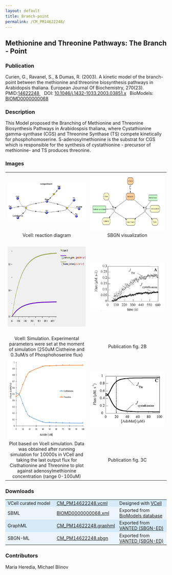 ```yaml
---
layout: default
title: Branch-point
permalink: /CM_PM14622248/
---
```

## Methionine and Threonine Pathways: The Branch - Point

### Publication 

Curien, G., Ravanel, S., & Dumas, R. (2003). A kinetic model of the branch-point between the methionine and threonine biosynthesis pathways in Arabidopsis thaliana. European Journal Of Biochemistry, 270(23).<br/>
PMID:<a href="https://www.ncbi.nlm.nih.gov/pubmed/14622248">14622248 </a>&ensp; 
DOI: <a href="https://doi.org/10.1046/j.1432-1033.2003.03851.x"> 10.1046/j.1432-1033.2003.03851.x</a>&ensp;
BioModels: <a href="https://www.ebi.ac.uk/biomodels/BIOMD0000000068"> BIOMD0000000068 </a><br/>

### Description
This Model proposed the Branching of Methionine and Threonine Biosynthesis Pathways in Arabidospsis thaliana, where Cystathionine gamma-synthase (CGS) and Threonine Synthase (TS) compete kinetically for phosphohomoserine. S-adenosylmethionine is the substrat for CGS which is responsible for the synthesis of cystathionine - precursor of methionine- and TS produces threonine.

### Images
<center>
 <table> 
 <tr>
   <td align="center" width="280"><a href="https://modelbricks.github.io/images/Vcellimages/met-thr_Vcell_diagram.PNG">
   <img align="center" src="/images/Vcellimages/met-thr_Vcell_diagram.PNG"/></a></td>
   <td align="center" width="280"><a href="https://modelbricks.github.io/images/SBGNfiles/Met-thre_SBGN.PNG">
   <img align="center" src="/images/SBGNfiles/Met-thre_SBGN.PNG" height="180"> </a></td>
 </tr>
 <tr>
   <td align="center"> Vcell: reaction diagram </td>
   <td align="center"> SBGN visualization </td>
 </tr>
 <tr height="300">
   <td vertical-align="bottom"><a href="https://modelbricks.github.io/images/Vcellimages/CM_PM14622248_Vcell_sim1.PNG">
   <img align="center" src="/images/Vcellimages/CM_PM14622248_Vcell_sim1.PNG"  height="250"></a></td>
   <td vertical-align="bottom"><a href="https://modelbricks.github.io/images/SBGNfiles/CM_PM14622248_papersim1.PNG">
   <img align="center" src="/images/SBGNfiles/CM_PM14622248_papersim1.PNG"/></a></td>
  </tr>
 <tr>
  <td align="center"> Vcell: Simulation. Experimental parameters were set at the moment of simulation (250uM Cistheine and 0.3uM/s of Phosphohoserine flux) </td>
  <td align="center"> Publication fig. 2B </td>
 </tr>
  <tr >
   <td align="center"><a href="https://modelbricks.github.io/images/Vcellimages/CM_PM14622248_Vcell_sim.PNG">
   <img align="center" src="/images/Vcellimages/CM_PM14622248_Vcell_sim.PNG" height="250"></a></td>
   <td align="center"><a href="https://modelbricks.github.io/images/SBGNfiles/CM_PM14622248_papersim.PNG">
   <img align="center" src="/images/SBGNfiles/CM_PM14622248_papersim.PNG"></a></td>
   </tr>
 <tr>
  <td align="center"> Plot based on Vcell simulation. Data was obtained after running simulation for 10000s in VCell and taking the last output flux for Cisthationine and Threonine to plot against adenosylmethionine concentration (range 0-100uM)</td>
  <td align="center"> Publication fig. 3C </td>
 </tr>
 </table>
</center>

### Downloads 
<center>
 <table>
  <td width="33%" bgcolor="#D6EAF8">VCell curated model </td>
  <td width="33%" bgcolor="#D6EAF8"><a href="/modelbricks/VCML_SBMLfiles/CM_PM14622248.vcml">CM_PM14622248.vcml</a></td>
  <td width="33%" bgcolor="#D6EAF8"> Designed with <a href="http://vcell.org"> VCell</a></td>
  <tr>
   <td bgcolor="#EBF5FB">SBML </td>
   <td bgcolor="#EBF5FB"><a href="/modelbricks/VCML_SBMLfiles/BIOMD0000000068.xml">BIOMD0000000068.xml</a></td>
   <td bgcolor="#EBF5FB"> Exported from <a href="https://www.ebi.ac.uk/biomodels/BIOMD0000000068">BioModels database</a></td>
  </tr>
  <tr>
   <td bgcolor="#D6EAF8">GraphML </td>
   <td bgcolor="#D6EAF8"><a href="/modelbricks/SBGNexecutablefiles/CM_PM14622248.graphml">CM_PM14622248.graphml</a></td>
   <td bgcolor="#D6EAF8"> Exported from <a href="https://immersive-analytics.infotech.monash.edu/vanted/addons/sbgn-ed/">VANTED (SBGN-ED)</a></td>
  </tr>
  <tr>
   <td bgcolor="#EBF5FB">SBGN-ML </td>
   <td bgcolor="#EBF5FB"><a href="/modelbricks/SBGNexecutablefiles/CM_PM14622248.sbgn">CM_PM14622248.sbgn</a></td>
   <td bgcolor="#EBF5FB"> Exported from <a href="https://immersive-analytics.infotech.monash.edu/vanted/addons/sbgn-ed/">VANTED (SBGN-ED)</a></td>
  </tr>
 </table>
</center>

### Contributors
Maria Heredia, Michael Blinov
 
